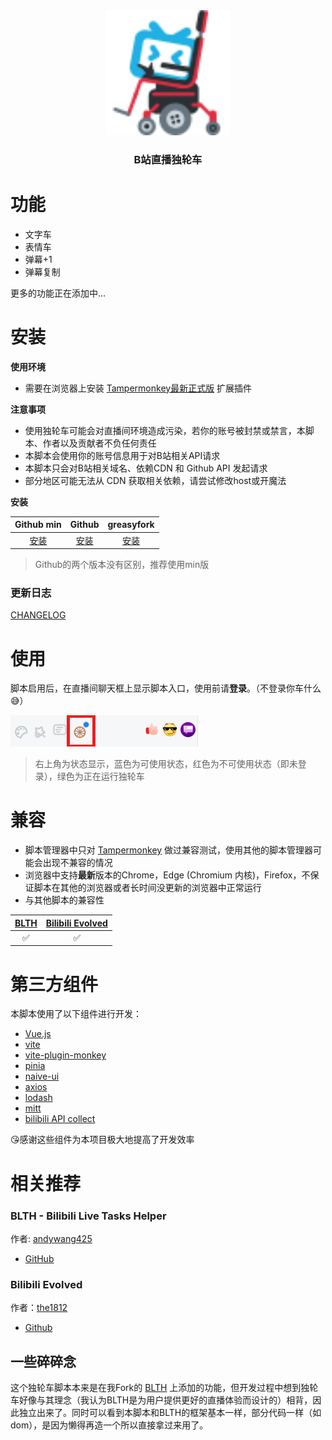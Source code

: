<div align ="center">
    <img width="200" src="images/logo.svg">
</div>

<div align ="center">
<h3>B站直播独轮车</h3>
</div>

# 功能

-   文字车
-   表情车
-   弹幕+1
-   弹幕复制

更多的功能正在添加中...

# 安装

**使用环境**

-   需要在浏览器上安装 [Tampermonkey最新正式版](https://tampermonkey.net/) 扩展插件

**注意事项**

-   使用独轮车可能会对直播间环境造成污染，若你的账号被封禁或禁言，本脚本、作者以及贡献者不负任何责任
-   本脚本会使用你的账号信息用于对B站相关API请求
-   本脚本只会对B站相关域名、依赖CDN 和 Github API 发起请求
-   部分地区可能无法从 CDN 获取相关依赖，请尝试修改host或开魔法

**安装**

|                                              Github min                                              |                                              Github                                              |                                    greasyfork                                     |
| :--------------------------------------------------------------------------------------------------: | :----------------------------------------------------------------------------------------------: | :-------------------------------------------------------------------------------: |
| [安装](https://github.com/ADJazzzz/BLSPAM/releases/latest/download/bilibili-live-spamer.min.user.js) | [安装](https://github.com/ADJazzzz/BLSPAM/releases/latest/download/bilibili-live-spamer.user.js) | [安装](https://update.greasyfork.org/scripts/481738/Bilibili-Live-Spamer.user.js) |

> Github的两个版本没有区别，推荐使用min版

### 更新日志

[CHANGELOG](https://github.com/ADJazzzz/BLSPAM/blob/main/CHANGELOG.md)

# 使用

脚本启用后，在直播间聊天框上显示脚本入口，使用前请**登录**。（不登录你车什么😅）

<img src="/images/panel.png">

> 右上角为状态显示，蓝色为可使用状态，红色为不可使用状态（即未登录），绿色为正在运行独轮车

# 兼容

-   脚本管理器中只对 [Tampermonkey](https://tampermonkey.net/) 做过兼容测试，使用其他的脚本管理器可能会出现不兼容的情况
-   浏览器中支持**最新**版本的Chrome，Edge (Chromium 内核)，Firefox，不保证脚本在其他的浏览器或者长时间没更新的浏览器中正常运行
-   与其他脚本的兼容性

| [BLTH](https://github.com/andywang425/BLTH) | [Bilibili Evolved](https://github.com/the1812/Bilibili-Evolved) |
| :-----------------------------------------: | :-------------------------------------------------------------: |
|                     ✅                      |                               ✅                                |

# 第三方组件

本脚本使用了以下组件进行开发：

-   [Vue.js](https://github.com/vuejs/core)
-   [vite](https://vitejs.dev)
-   [vite-plugin-monkey](https://github.com/lisonge/vite-plugin-monkey)
-   [pinia](https://github.com/vuejs/pinia)
-   [naive-ui](https://www.naiveui.com)
-   [axios](https://axios-http.com)
-   [lodash](https://lodash.com)
-   [mitt](https://github.com/developit/mitt)
-   [bilibili API collect](https://github.com/SocialSisterYi/bilibili-API-collect)

😘感谢这些组件为本项目极大地提高了开发效率

# 相关推荐

### BLTH - Bilibili Live Tasks Helper

作者: [andywang425](https://github.com/andywang425)

-   [GitHub](https://github.com/andywang425/BLTH)

### Bilibili Evolved

作者：[the1812](https://github.com/the1812)

-   [Github](https://github.com/the1812/Bilibili-Evolved)

## 一些碎碎念

这个独轮车脚本本来是在我Fork的 [BLTH](https://github.com/ADJazzzz/BLTH-Fork) 上添加的功能，但开发过程中想到独轮车好像与其理念（我认为BLTH是为用户提供更好的直播体验而设计的）相背，因此独立出来了。同时可以看到本脚本和BLTH的框架基本一样，部分代码一样（如dom），是因为懒得再造一个所以直接拿过来用了。
